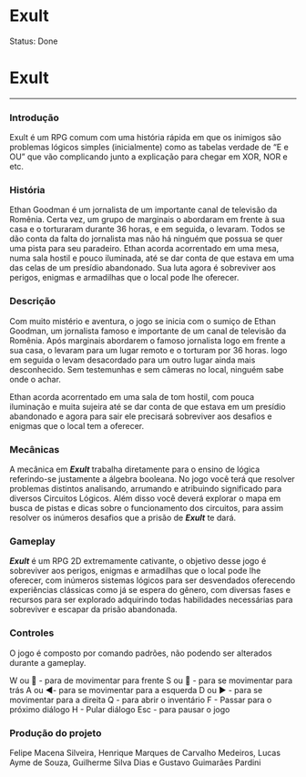 # Exult

Status: Done

# **Exult**

---

### Introdução

Exult é um RPG comum com uma história rápida em que os inimigos são problemas lógicos simples (inicialmente) como as tabelas verdade de “E e OU” que vão complicando junto a explicação para chegar em XOR, NOR e etc.

### História

Ethan Goodman é um jornalista de um importante canal de televisão da Romênia. Certa vez, um grupo de marginais o abordaram em frente à sua casa e o torturaram durante 36 horas, e em seguida, o levaram. Todos se dão conta da falta do jornalista mas não há ninguém que possua se quer uma pista para seu paradeiro. Ethan acorda acorrentado em uma mesa, numa sala hostil e pouco iluminada, até se dar conta de que estava em uma das celas de um presídio abandonado. Sua luta agora é sobreviver aos perigos, enigmas e armadilhas que o local pode lhe oferecer.

### Descrição

Com muito mistério e aventura, o jogo se inicia com o sumiço de Ethan Goodman, um jornalista famoso e importante de um canal de televisão da Romênia. Após marginais abordarem o famoso jornalista logo em frente a sua casa, o levaram para um lugar remoto e o torturam por 36 horas. logo em seguida o levam desacordado para um outro lugar ainda mais desconhecido. Sem testemunhas e sem câmeras no local, ninguém sabe onde o achar.

Ethan acorda acorrentado em uma sala de tom hostil, com pouca iluminação e muita sujeira até se dar conta de que estava em um presídio abandonado e agora para sair ele precisará sobreviver aos desafios e enigmas que o local tem a oferecer.

### Mecânicas

A mecânica em ***Exult*** trabalha diretamente para o ensino de lógica referindo-se justamente a álgebra booleana. No jogo você terá que resolver problemas distintos analisando,  arrumando e atribuindo significado para diversos Circuitos Lógicos. Além disso você deverá explorar o mapa em busca de pistas e dicas sobre o funcionamento dos circuitos, para assim resolver os inúmeros desafios que a prisão de ***Exult*** te dará.

### Gameplay

***Exult*** é um RPG 2D extremamente cativante, o objetivo desse jogo é sobreviver aos perigos, enigmas e armadilhas que o local pode lhe oferecer, com inúmeros sistemas lógicos para ser desvendados oferecendo experiências clássicas como já se espera do gênero, com diversas fases e recursos para ser explorado adquirindo todas habilidades necessárias para sobreviver e escapar da prisão abandonada.

### Controles

O jogo é composto por comando padrões, não podendo ser alterados durante a gameplay.

W ou 🔼  - para de movimentar para frente
S ou 🔽 -  para se movimentar para trás
A ou ◀- para se movimentar para a esquerda
D ou ▶ - para se movimentar para a direita
Q - para abrir o inventário
F - Passar para o próximo diálogo
H - Pular diálogo 
Esc - para pausar o jogo

### Produção do projeto

Felipe Macena Silveira, Henrique Marques de Carvalho Medeiros, Lucas Ayme de Souza, Guilherme Silva Dias e Gustavo Guimarães Pardini